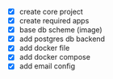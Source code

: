 - [x] create core project
- [x] create required apps
- [x] base db scheme (image)
- [x] add postgres db backend
- [x] add docker file
- [x] add docker compose
- [x] add email config